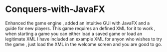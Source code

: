 # Conquers-with-JavaFX
Enhanced the game engine , added an intuitive GUI with JavaFX and a guide for new players.
This game requires an defined XML for it to work , when starting a game you can either load a saved game or load an legitimate XML
I have included an example XML for anyon who wishes to try the game , just load the XML in the welcome screen and you are
good to go.
